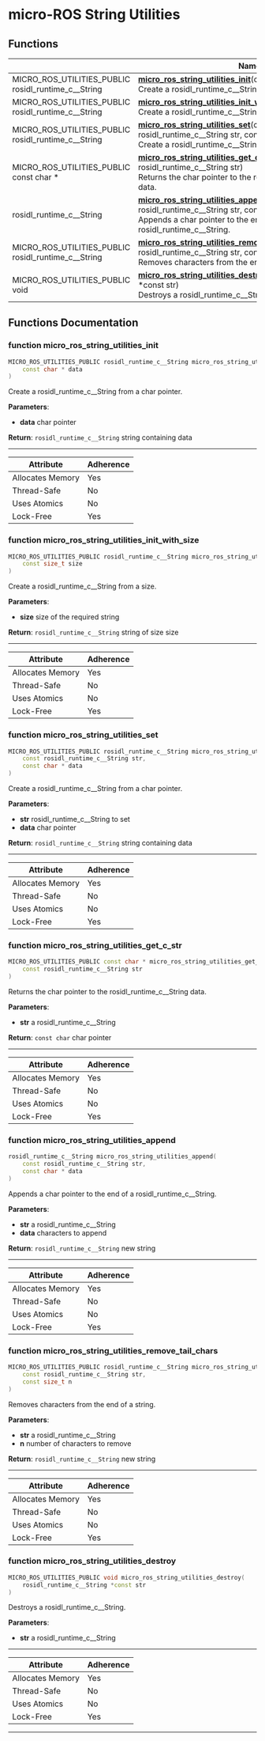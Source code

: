 # micro-ROS String Utilities

## Functions

|                | Name           |
| -------------- | -------------- |
| MICRO_ROS_UTILITIES_PUBLIC rosidl_runtime_c__String | **[micro_ros_string_utilities_init](#function-micro_ros_string_utilities_init)**(const char * data)<br>Create a rosidl_runtime_c__String from a char pointer.  |
| MICRO_ROS_UTILITIES_PUBLIC rosidl_runtime_c__String | **[micro_ros_string_utilities_init_with_size](#function-micro_ros_string_utilities_init_with_size)**(const size_t size)<br>Create a rosidl_runtime_c__String from a size.  |
| MICRO_ROS_UTILITIES_PUBLIC rosidl_runtime_c__String | **[micro_ros_string_utilities_set](#function-micro_ros_string_utilities_set)**(const rosidl_runtime_c__String str, const char * data)<br>Create a rosidl_runtime_c__String from a char pointer.  |
| MICRO_ROS_UTILITIES_PUBLIC const char * | **[micro_ros_string_utilities_get_c_str](#function-micro_ros_string_utilities_get_c_str)**(const rosidl_runtime_c__String str)<br>Returns the char pointer to the rosidl_runtime_c__String data.  |
| rosidl_runtime_c__String | **[micro_ros_string_utilities_append](#function-micro_ros_string_utilities_append)**(const rosidl_runtime_c__String str, const char * data)<br>Appends a char pointer to the end of a rosidl_runtime_c__String.  |
| MICRO_ROS_UTILITIES_PUBLIC rosidl_runtime_c__String | **[micro_ros_string_utilities_remove_tail_chars](#function-micro_ros_string_utilities_remove_tail_chars)**(const rosidl_runtime_c__String str, const size_t n)<br>Removes characters from the end of a string.  |
| MICRO_ROS_UTILITIES_PUBLIC void | **[micro_ros_string_utilities_destroy](#function-micro_ros_string_utilities_destroy)**(rosidl_runtime_c__String *const str)<br>Destroys a rosidl_runtime_c__String.  |

## Functions Documentation

### function micro_ros_string_utilities_init

```cpp
MICRO_ROS_UTILITIES_PUBLIC rosidl_runtime_c__String micro_ros_string_utilities_init(
    const char * data
)
```

Create a rosidl_runtime_c__String from a char pointer. 

**Parameters**: 

  * **data** char pointer 


**Return**: `rosidl_runtime_c__String` string containing data 



------------------


| Attribute    | Adherence     |
|  -------- | -------- |
| Allocates Memory    | Yes     |
| Thread-Safe    | No     |
| Uses Atomics    | No     |
| Lock-Free    | Yes    |


### function micro_ros_string_utilities_init_with_size

```cpp
MICRO_ROS_UTILITIES_PUBLIC rosidl_runtime_c__String micro_ros_string_utilities_init_with_size(
    const size_t size
)
```

Create a rosidl_runtime_c__String from a size. 

**Parameters**: 

  * **size** size of the required string 


**Return**: `rosidl_runtime_c__String` string of size size 



------------------


| Attribute    | Adherence     |
|  -------- | -------- |
| Allocates Memory    | Yes     |
| Thread-Safe    | No     |
| Uses Atomics    | No     |
| Lock-Free    | Yes    |


### function micro_ros_string_utilities_set

```cpp
MICRO_ROS_UTILITIES_PUBLIC rosidl_runtime_c__String micro_ros_string_utilities_set(
    const rosidl_runtime_c__String str,
    const char * data
)
```

Create a rosidl_runtime_c__String from a char pointer. 

**Parameters**: 

  * **str** rosidl_runtime_c__String to set 
  * **data** char pointer 


**Return**: `rosidl_runtime_c__String` string containing data 



------------------


| Attribute    | Adherence     |
|  -------- | -------- |
| Allocates Memory    | Yes     |
| Thread-Safe    | No     |
| Uses Atomics    | No     |
| Lock-Free    | Yes    |


### function micro_ros_string_utilities_get_c_str

```cpp
MICRO_ROS_UTILITIES_PUBLIC const char * micro_ros_string_utilities_get_c_str(
    const rosidl_runtime_c__String str
)
```

Returns the char pointer to the rosidl_runtime_c__String data. 

**Parameters**: 

  * **str** a rosidl_runtime_c__String 


**Return**: `const char` char pointer 



------------------


| Attribute    | Adherence     |
|  -------- | -------- |
| Allocates Memory    | Yes     |
| Thread-Safe    | No     |
| Uses Atomics    | No     |
| Lock-Free    | Yes    |


### function micro_ros_string_utilities_append

```cpp
rosidl_runtime_c__String micro_ros_string_utilities_append(
    const rosidl_runtime_c__String str,
    const char * data
)
```

Appends a char pointer to the end of a rosidl_runtime_c__String. 

**Parameters**: 

  * **str** a rosidl_runtime_c__String 
  * **data** characters to append 


**Return**: `rosidl_runtime_c__String` new string 



------------------


| Attribute    | Adherence     |
|  -------- | -------- |
| Allocates Memory    | Yes     |
| Thread-Safe    | No     |
| Uses Atomics    | No     |
| Lock-Free    | Yes    |


### function micro_ros_string_utilities_remove_tail_chars

```cpp
MICRO_ROS_UTILITIES_PUBLIC rosidl_runtime_c__String micro_ros_string_utilities_remove_tail_chars(
    const rosidl_runtime_c__String str,
    const size_t n
)
```

Removes characters from the end of a string. 

**Parameters**: 

  * **str** a rosidl_runtime_c__String 
  * **n** number of characters to remove 


**Return**: `rosidl_runtime_c__String` new string 



------------------


| Attribute    | Adherence     |
|  -------- | -------- |
| Allocates Memory    | Yes     |
| Thread-Safe    | No     |
| Uses Atomics    | No     |
| Lock-Free    | Yes    |


### function micro_ros_string_utilities_destroy

```cpp
MICRO_ROS_UTILITIES_PUBLIC void micro_ros_string_utilities_destroy(
    rosidl_runtime_c__String *const str
)
```

Destroys a rosidl_runtime_c__String. 

**Parameters**: 

  * **str** a rosidl_runtime_c__String 




------------------


| Attribute    | Adherence     |
|  -------- | -------- |
| Allocates Memory    | Yes     |
| Thread-Safe    | No     |
| Uses Atomics    | No     |
| Lock-Free    | Yes    |






-------------------------------